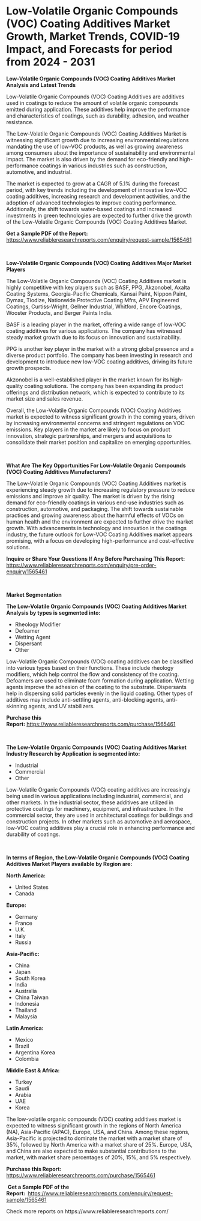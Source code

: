 <p><h1>Low-Volatile Organic Compounds (VOC) Coating Additives Market Growth, Market Trends, COVID-19 Impact, and Forecasts for period from 2024 - 2031</h1></p><p><strong>Low-Volatile Organic Compounds (VOC) Coating Additives Market Analysis and Latest Trends</strong></p>
<p><p>Low-Volatile Organic Compounds (VOC) Coating Additives are additives used in coatings to reduce the amount of volatile organic compounds emitted during application. These additives help improve the performance and characteristics of coatings, such as durability, adhesion, and weather resistance.</p><p>The Low-Volatile Organic Compounds (VOC) Coating Additives Market is witnessing significant growth due to increasing environmental regulations mandating the use of low-VOC products, as well as growing awareness among consumers about the importance of sustainability and environmental impact. The market is also driven by the demand for eco-friendly and high-performance coatings in various industries such as construction, automotive, and industrial.</p><p>The market is expected to grow at a CAGR of 5.1% during the forecast period, with key trends including the development of innovative low-VOC coating additives, increasing research and development activities, and the adoption of advanced technologies to improve coating performance. Additionally, the shift towards water-based coatings and increased investments in green technologies are expected to further drive the growth of the Low-Volatile Organic Compounds (VOC) Coating Additives Market.</p></p>
<p><strong>Get a Sample PDF of the Report:&nbsp;</strong> <a href="https://www.reliableresearchreports.com/enquiry/request-sample/1565461">https://www.reliableresearchreports.com/enquiry/request-sample/1565461</a></p>
<p>&nbsp;</p>
<p><strong>Low-Volatile Organic Compounds (VOC) Coating Additives Major Market Players</strong></p>
<p><p>The Low-Volatile Organic Compounds (VOC) Coating Additives market is highly competitive with key players such as BASF, PPG, Akzonobel, Axalta Coating Systems, Georgia-Pacific Chemicals, Kansai Paint, Nippon Paint, Dymax, Tiodize, Nationwide Protective Coating Mfrs, APV Engineered Coatings, Curtiss-Wright, Gellner Industrial, Whitford, Encore Coatings, Wooster Products, and Berger Paints India.</p><p>BASF is a leading player in the market, offering a wide range of low-VOC coating additives for various applications. The company has witnessed steady market growth due to its focus on innovation and sustainability. </p><p>PPG is another key player in the market with a strong global presence and a diverse product portfolio. The company has been investing in research and development to introduce new low-VOC coating additives, driving its future growth prospects.</p><p>Akzonobel is a well-established player in the market known for its high-quality coating solutions. The company has been expanding its product offerings and distribution network, which is expected to contribute to its market size and sales revenue.</p><p>Overall, the Low-Volatile Organic Compounds (VOC) Coating Additives market is expected to witness significant growth in the coming years, driven by increasing environmental concerns and stringent regulations on VOC emissions. Key players in the market are likely to focus on product innovation, strategic partnerships, and mergers and acquisitions to consolidate their market position and capitalize on emerging opportunities.</p></p>
<p>&nbsp;</p>
<p><strong>What Are The Key Opportunities For Low-Volatile Organic Compounds (VOC) Coating Additives Manufacturers?</strong></p>
<p><p>The Low-Volatile Organic Compounds (VOC) Coating Additives market is experiencing steady growth due to increasing regulatory pressure to reduce emissions and improve air quality. The market is driven by the rising demand for eco-friendly coatings in various end-use industries such as construction, automotive, and packaging. The shift towards sustainable practices and growing awareness about the harmful effects of VOCs on human health and the environment are expected to further drive the market growth. With advancements in technology and innovation in the coatings industry, the future outlook for Low-VOC Coating Additives market appears promising, with a focus on developing high-performance and cost-effective solutions.</p></p>
<p><strong>Inquire or Share Your Questions If Any Before Purchasing This Report:</strong> <a href="https://www.reliableresearchreports.com/enquiry/pre-order-enquiry/1565461">https://www.reliableresearchreports.com/enquiry/pre-order-enquiry/1565461</a></p>
<p>&nbsp;</p>
<p><strong>Market Segmentation</strong></p>
<p><strong>The Low-Volatile Organic Compounds (VOC) Coating Additives Market Analysis by types is segmented into:</strong></p>
<p><ul><li>Rheology Modifier</li><li>Defoamer</li><li>Wetting Agent</li><li>Dispersant</li><li>Other</li></ul></p>
<p><p>Low-Volatile Organic Compounds (VOC) coating additives can be classified into various types based on their functions. These include rheology modifiers, which help control the flow and consistency of the coating. Defoamers are used to eliminate foam formation during application. Wetting agents improve the adhesion of the coating to the substrate. Dispersants help in dispersing solid particles evenly in the liquid coating. Other types of additives may include anti-settling agents, anti-blocking agents, anti-skinning agents, and UV stabilizers.</p></p>
<p><strong>Purchase this Report:&nbsp;</strong><a href="https://www.reliableresearchreports.com/purchase/1565461">https://www.reliableresearchreports.com/purchase/1565461</a></p>
<p>&nbsp;</p>
<p><strong>The Low-Volatile Organic Compounds (VOC) Coating Additives Market Industry Research by Application is segmented into:</strong></p>
<p><ul><li>Industrial</li><li>Commercial</li><li>Other</li></ul></p>
<p><p>Low-Volatile Organic Compounds (VOC) coating additives are increasingly being used in various applications including industrial, commercial, and other markets. In the industrial sector, these additives are utilized in protective coatings for machinery, equipment, and infrastructure. In the commercial sector, they are used in architectural coatings for buildings and construction projects. In other markets such as automotive and aerospace, low-VOC coating additives play a crucial role in enhancing performance and durability of coatings.</p></p>
<p>&nbsp;</p>
<p><strong>In terms of Region, the Low-Volatile Organic Compounds (VOC) Coating Additives Market Players available by Region are:</strong></p>
<p>
    <p> <strong> North America: </strong>
        <ul>
            <li>United States</li>
            <li>Canada</li>
        </ul>
        </p> 
    <p> <strong> Europe: </strong>
        <ul>
            <li>Germany</li>
            <li>France</li>
            <li>U.K.</li>
            <li>Italy</li>
            <li>Russia</li>
        </ul>
        </p> 
    <p> <strong> Asia-Pacific: </strong>
        <ul>
            <li>China</li>
            <li>Japan</li>
            <li>South Korea</li>
            <li>India</li>
            <li>Australia</li>
            <li>China Taiwan</li>
            <li>Indonesia</li>
            <li>Thailand</li>
            <li>Malaysia</li>
        </ul>
        </p> 
    <p> <strong> Latin America: </strong>
        <ul>
            <li>Mexico</li>
            <li>Brazil</li>
            <li>Argentina Korea</li>
            <li>Colombia</li>
        </ul>
        </p> 
    <p> <strong> Middle East & Africa: </strong>
        <ul>
            <li>Turkey</li>
            <li>Saudi</li>
            <li>Arabia</li>
            <li>UAE</li>
            <li>Korea</li>
        </ul>
    </p>
    </p>
<p><p>The low-volatile organic compounds (VOC) coating additives market is expected to witness significant growth in the regions of North America (NA), Asia-Pacific (APAC), Europe, USA, and China. Among these regions, Asia-Pacific is projected to dominate the market with a market share of 35%, followed by North America with a market share of 25%. Europe, USA, and China are also expected to make substantial contributions to the market, with market share percentages of 20%, 15%, and 5% respectively.</p></p>
<p><strong>Purchase this Report: </strong><a href="https://www.reliableresearchreports.com/purchase/1565461">https://www.reliableresearchreports.com/purchase/1565461</a></p>
<p>&nbsp;<strong>Get a Sample PDF of the Report:&nbsp;&nbsp;</strong><a href="https://www.reliableresearchreports.com/enquiry/request-sample/1565461">https://www.reliableresearchreports.com/enquiry/request-sample/1565461</a></p>
<p><strong></strong></p>
<p>Check more reports on https://www.reliableresearchreports.com/</p>